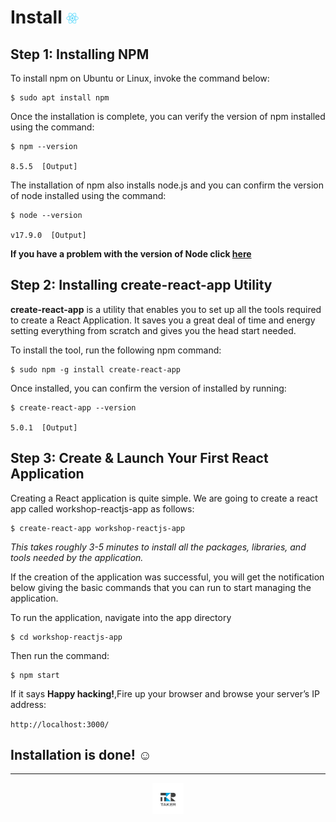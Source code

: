 # Install <img src="../.assets/react-icon.png" width=20>

## Step 1: Installing NPM

To install npm on Ubuntu or Linux, invoke the command below:
```shell
$ sudo apt install npm
```

Once the installation is complete, you can verify the version of npm installed using the command:
```shell
$ npm --version

8.5.5  [Output]
```

The installation of npm also installs node.js and you can confirm the version of node installed using the command:
```shell
$ node --version

v17.9.0  [Output]
```

**If you have a problem with the version of Node click [here](Problems.md#problems)**

## Step 2: Installing create-react-app Utility

**create-react-app** is a utility that enables you to set up all the tools required to create a React Application. It saves you a great deal of time and energy setting everything from scratch and gives you the head start needed.

To install the tool, run the following npm command:
```shell
$ sudo npm -g install create-react-app
```

Once installed, you can confirm the version of installed by running:
```shell
$ create-react-app --version

5.0.1  [Output]
```

## Step 3: Create & Launch Your First React Application

Creating a React application is quite simple. We are going to create a react app called workshop-reactjs-app as follows:
```shell
$ create-react-app workshop-reactjs-app
```

*This takes roughly 3-5 minutes to install all the packages, libraries, and tools needed by the application.*

If the creation of the application was successful, you will get the notification below giving the basic commands that you can run to start managing the application.

To run the application, navigate into the app directory
```shell
$ cd workshop-reactjs-app
```

Then run the command:
```shell
$ npm start
```

If it says **Happy hacking!**,Fire up your browser and browse your server’s IP address:

`http://localhost:3000/`

## Installation is done! :relaxed:

---

<div align="center">

<a href="https://github.com/juniorconseiltaker" target="_blank"><img src="../.assets/taker-icon.png" width="50"></a>

</div>